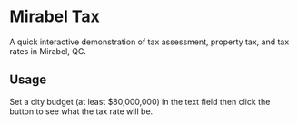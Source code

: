 # Mirabel Tax

A quick interactive demonstration of tax assessment, property tax, and tax
rates in Mirabel, QC.

## Usage

Set a city budget (at least $80,000,000) in the text field then click the
button to see what the tax rate will be.
